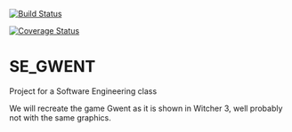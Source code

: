 [![Build Status](https://travis-ci.com/StefanGrad/SE_GWENT.svg?branch=workingVer)](https://travis-ci.com/StefanGrad/SE_GWENT)

[![Coverage Status](https://coveralls.io/repos/github/StefanGrad/SE_GWENT/badge.svg?branch=master)](https://coveralls.io/github/StefanGrad/SE_GWENT?branch=master)

# SE_GWENT
Project for a Software Engineering class

We will recreate the game Gwent as it is shown in Witcher 3, well probably not with the same graphics.
